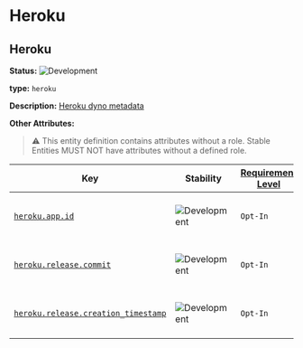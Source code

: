 <!-- NOTE: THIS FILE IS AUTOGENERATED. DO NOT EDIT BY HAND. -->
<!-- see templates/registry/markdown/entity_namespace.md.j2 -->
<!-- markdownlint-capture -->
<!-- markdownlint-disable -->

# Heroku

## Heroku

**Status:** ![Development](https://img.shields.io/badge/-development-blue)

**type:** `heroku`

**Description:** [Heroku dyno metadata](https://devcenter.heroku.com/articles/dyno-metadata)

**Other Attributes:**

> :warning: This entity definition contains attributes without a role.
> Stable Entities MUST NOT have attributes without a defined role.

| Key | Stability | [Requirement Level](https://opentelemetry.io/docs/specs/semconv/general/attribute-requirement-level/) | Value Type | Description | Example Values |
|---|---|---|---|---|---|
| [`heroku.app.id`](/docs/registry/attributes/heroku.md) | ![Development](https://img.shields.io/badge/-development-blue) | `Opt-In` | string | Unique identifier for the application | `2daa2797-e42b-4624-9322-ec3f968df4da` |
| [`heroku.release.commit`](/docs/registry/attributes/heroku.md) | ![Development](https://img.shields.io/badge/-development-blue) | `Opt-In` | string | Commit hash for the current release | `e6134959463efd8966b20e75b913cafe3f5ec` |
| [`heroku.release.creation_timestamp`](/docs/registry/attributes/heroku.md) | ![Development](https://img.shields.io/badge/-development-blue) | `Opt-In` | string | Time and date the release was created | `2022-10-23T18:00:42Z` |


<!-- markdownlint-restore -->
